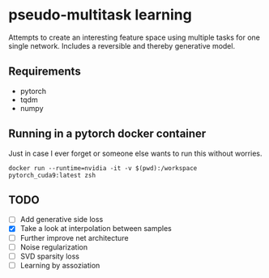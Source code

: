 # pseudo-multitask learning

Attempts to create an interesting feature space using multiple tasks for one
single network. Includes a reversible and thereby generative model.

## Requirements

- pytorch
- tqdm
- numpy

## Running in a pytorch docker container

Just in case I ever forget or someone else wants to run this without worries.

```
docker run --runtime=nvidia -it -v $(pwd):/workspace pytorch_cuda9:latest zsh
```

## TODO

- [ ] Add generative side loss
- [x] Take a look at interpolation between samples
- [ ] Further improve net architecture
- [ ] Noise regularization
- [ ] SVD sparsity loss
- [ ] Learning by assoziation
